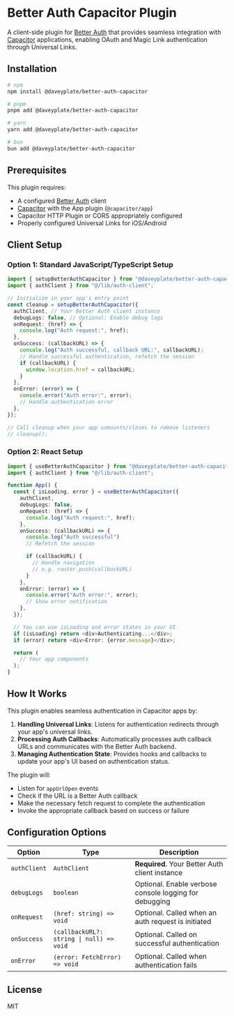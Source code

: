 # Better Auth Capacitor Plugin

A client-side plugin for [Better Auth](https://better-auth.com) that provides seamless integration with [Capacitor](https://capacitorjs.com) applications, enabling OAuth and Magic Link authentication through Universal Links.

## Installation

```bash
# npm
npm install @daveyplate/better-auth-capacitor

# pnpm
pnpm add @daveyplate/better-auth-capacitor

# yarn
yarn add @daveyplate/better-auth-capacitor

# bun
bun add @daveyplate/better-auth-capacitor
```

## Prerequisites

This plugin requires:

- A configured [Better Auth](https://better-auth.com) client
- [Capacitor](https://capacitorjs.com) with the App plugin (`@capacitor/app`)
- Capacitor HTTP Plugin or CORS appropriately configured
- Properly configured Universal Links for iOS/Android

## Client Setup

### Option 1: Standard JavaScript/TypeScript Setup

```typescript
import { setupBetterAuthCapacitor } from "@daveyplate/better-auth-capacitor";
import { authClient } from "@/lib/auth-client";

// Initialize in your app's entry point
const cleanup = setupBetterAuthCapacitor({
  authClient, // Your Better Auth client instance
  debugLogs: false, // Optional: Enable debug logs
  onRequest: (href) => {
    console.log("Auth request:", href);
  },
  onSuccess: (callbackURL) => {
    console.log("Auth successful, callback URL:", callbackURL);
    // Handle successful authentication, refetch the session
    if (callbackURL) {
      window.location.href = callbackURL;
    }
  },
  onError: (error) => {
    console.error("Auth error:", error);
    // Handle authentication error
  },
});

// Call cleanup when your app unmounts/closes to remove listeners
// cleanup();
```

### Option 2: React Setup

```typescript
import { useBetterAuthCapacitor } from "@daveyplate/better-auth-capacitor/react";
import { authClient } from "@/lib/auth-client";

function App() {
  const { isLoading, error } = useBetterAuthCapacitor({
    authClient,
    debugLogs: false,
    onRequest: (href) => {
      console.log("Auth request:", href);
    },
    onSuccess: (callbackURL) => {
      console.log("Auth successful")
      // Refetch the session

      if (callbackURL) {
        // Handle navigation
        // e.g. router.push(callbackURL)
      }
    },
    onError: (error) => {
      console.error("Auth error:", error);
      // Show error notification
    },
  });

  // You can use isLoading and error states in your UI
  if (isLoading) return <div>Authenticating...</div>;
  if (error) return <div>Error: {error.message}</div>;

  return (
    // Your app components
  );
}
```

## How It Works

This plugin enables seamless authentication in Capacitor apps by:

1. **Handling Universal Links**: Listens for authentication redirects through your app's universal links.
2. **Processing Auth Callbacks**: Automatically processes auth callback URLs and communicates with the Better Auth backend.
3. **Managing Authentication State**: Provides hooks and callbacks to update your app's UI based on authentication status.

The plugin will:
- Listen for `appUrlOpen` events
- Check if the URL is a Better Auth callback
- Make the necessary fetch request to complete the authentication
- Invoke the appropriate callback based on success or failure

## Configuration Options

| Option | Type | Description |
|--------|------|-------------|
| `authClient` | `AuthClient` | **Required**. Your Better Auth client instance |
| `debugLogs` | `boolean` | Optional. Enable verbose console logging for debugging |
| `onRequest` | `(href: string) => void` | Optional. Called when an auth request is initiated |
| `onSuccess` | `(callbackURL?: string \| null) => void` | Optional. Called on successful authentication |
| `onError` | `(error: FetchError) => void` | Optional. Called when authentication fails |

## License

MIT
